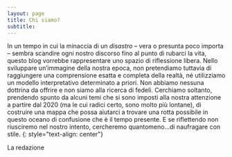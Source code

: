 ```yaml
---
layout: page
title: Chi siamo?
subtitle: 
---
```

In un tempo in cui la minaccia di un *disastro* – vera o presunta poco importa – sembra scandire ogni nostro discorso fino al punto di rubarci la vita, questo blog vorrebbe rappresentare uno spazio di riflessione libera.
Nello sviluppare un’immagine della nostra epoca, non pretendiamo tuttavia di raggiungere una comprensione esatta e completa della realtà, né utilizziamo un modello interpretativo determinato a priori. Non abbiamo nessuna dottrina da offrire e non siamo alla ricerca di fedeli. 
Cerchiamo soltanto, prendendo spunto da alcuni temi che si sono imposti alla nostra attenzione a partire dal 2020 (ma le cui radici certo, sono molto più lontane), di costruire una mappa che possa aiutarci a trovare una rotta possibile in questo oceano di confusione che è il tempo presente. 
E se riflettendo non riusciremo nel nostro intento, cercheremo quantomeno...di naufragare con stile.
{: style="text-align: center"}

La redazione 

